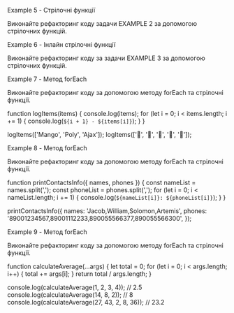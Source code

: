 <!-- Модуль 4. Заняття 7. Коллбеки. Стрілочні функції. forEach

Example 1 - Коллбек функції Напишіть наступні функції:

createProduct(obj, callback) - приймає об'єкт товару без id, а також коллбек. Функція створює об'єкт
товару, додаючи йому унікальний ідентифікатор у властивість id та викликає коллбек передаючи йому
створений об'єкт. logProduct(product) - колббек приймаючий об'єкт продукту і логуючий його в консоль
logTotalPrice(product) - колббек, що приймає об'єкт продукту і логіює загальну вартість товару в
консоль // your code here

createProduct({ name: '🍎', price: 30, quantity: 3 }, logProduct); createProduct({ name: '🍋',
price: 20, quantity: 5 }, logTotalPrice); -->

<!-- Example 2 - Коллбек функції

Додайте об'єкт account методи withdraw(amount, onSuccess, onError) та deposit(amount, onSuccess,
onError), де перший параметр це сума операції, а другий та третій - коллбеки.

Метод withdraw викликає onError якщо amount більше TRANSACTION_LIMIT або this.balance, і onSuccess в
іншому випадку.

Метод deposit викликає onError якщо amount більше TRANSACTION_LIMIT або менше або дорівнює нулю, і
onSuccess в іншому випадку.

const TRANSACTION_LIMIT = 1000;

const account = { username: 'Jacob', balance: 400, withdraw(amount, onSuccess, onError) {

}, deposit(amount, onSuccess, onError) {

}, };

account.withdraw(2000, handleSuccess, handleError); account.withdraw(600, handleSuccess,
handleError); account.withdraw(300, handleSuccess, handleError); account.deposit(1700,
handleSuccess, handleError); account.deposit(0, handleSuccess, handleError); account.deposit(-600,
handleSuccess, handleError); account.deposit(600, handleSuccess, handleError); -->

<!-- Example 3 - Коллбек функції

Напишіть функцію each(array, callback), яка першим параметром очікує масив, а другим - функцію, яка
застосовується до кожного елемента масиву. Функція each повинна повернути новий масив, елементами
якого будуть результати виклику коллбека.

const employees = [ { name: 'Artur', bonus: 64.5 }, { name: 'Ivan', bonus: 49.2 }, { name: 'Makar',
bonus: 36 }, { name: 'Anastasiya', bonus: 25 }, { name: 'Olha', bonus: 165.13 }, ] -->

<!-- Example 4 - Стрілочні функції

Виконайте рефакторинг коду за допомогою стрілочних функцій.

function createProduct(partialProduct, callback) { const product = { id: Date.now(),
...partialProduct }; callback(product); }

function logProduct(product) { console.log(product); }

function logTotalPrice(product) { console.log(product.price \* product.quantity); }

createProduct({ name: '🍎', price: 30, quantity: 3 }, logProduct); createProduct({ name: '🍋',
price: 20, quantity: 5 }, logTotalPrice); -->

Example 5 - Стрілочні функції

Виконайте рефакторинг коду задачи EXAMPLE 2 за допомогою стрілочних функцій.

Example 6 - Інлайн стрілочні функції

Виконайте рефакторинг коду за задачи EXAMPLE 3 за допомогою стрілочних функцій.

Example 7 - Метод forEach

Виконайте рефакторинг коду за допомогою методу forEach та стрілочні функції.

function logItems(items) { console.log(items); for (let i = 0; i < items.length; i += 1) {
console.log(`${i + 1} - ${items[i]}`); } }

logItems(['Mango', 'Poly', 'Ajax']); logItems(['🍎', '🍇', '🍑', '🍌', '🍋']);

Example 8 - Метод forEach

Виконайте рефакторинг коду за допомогою методу forEach та стрілочні функції.

function printContactsInfo({ names, phones }) { const nameList = names.split(','); const phoneList =
phones.split(','); for (let i = 0; i < nameList.length; i += 1) {
console.log(`${nameList[i]}: ${phoneList[i]}`); } }

printContactsInfo({ names: 'Jacob,William,Solomon,Artemis', phones:
'89001234567,89001112233,890055566377,890055566300', });

Example 9 - Метод forEach

Виконайте рефакторинг коду за допомогою методу forEach та стрілочні функції.

function calсulateAverage(...args) { let total = 0; for (let i = 0; i < args.length; i++) { total +=
args[i]; } return total / args.length; }

console.log(calсulateAverage(1, 2, 3, 4)); // 2.5 console.log(calсulateAverage(14, 8, 2)); // 8
console.log(calсulateAverage(27, 43, 2, 8, 36)); // 23.2

<!-- //4444444444444444444444444444444444444444444444444444444444444444444444444444444444444444444444
//6666666666666666666666666666666666666666666666666666666666666666666666666666666666666666666666 //
решение

/\*\*

- Напишіть наступні функції:
- `createProduct(obj, callback)` - приймає об'єкт товару без id, а також коллбек.
- Функція створює об'єкт товару, додаючи йому унікальний ідентифікатор у властивість `id` та
  викликає коллбек
- передаючи йому створений об'єкт.
-
- `logProduct(product)` - колббек приймаючий об'єкт продукту і логуючий його в консоль
- `logTotalPrice(product)` - колббек, що приймає об'єкт продукту і логіює загальну вартість товару в
  консоль \*/

const product = { name: "chocolate", price: 34, quantity: 5 }

const createProduct = (obj, callback) => { // створили новий обʼєкт товару, оператором спред забралм
всі властивости із параметра obj const product = { ...obj, id: 1 };

// викликали функцію callback яку передають в параметрах. Передали їй новий обʼєкт як аргумент //
Повернули результат виконання колбека return callback(product) };

// Створили просто окрему функцію, яка приймає один параметр(будь-що) і виводить його в консоль.
const logger = (val) => { console.log(val) }

// Створили ще одну окрему функцію якак приймає параметром обʼєкт(товар) і рахує вартість. const
calculateTotalPrice = ({price, quantity}) => { const total = price \* quantity; return total }

/\*\*

- коротша форма запису:
- const logger = val => console.log(val)
- const calculateTotalPrice = ({price, quantity}) => price _ quantity _/

//викликали createProduct. Передали два аргументи: обʼєкт товара і будь-яку функцію колбек
createProduct(product, logger); // колбеком буде функція looger const totalPrice =
createProduct(product, calculateTotalPrice); // колбеком буде функція calculateTotalPrice
console.log(totalPrice)

/\*\*

- Task 2
- Додайте в об'єкт `account` методи `withdraw (amount, onSuccess, onError)` та
- `deposit(amount, onSuccess, onError)`, де перший параметр це сума операції, а другий та третій -
  коллбеки.
-
- Метод `withdraw` викликає onError якщо amount більше TRANSACTION_LIMIT або this.balance, і
  onSuccess в іншому випадку.
- Метод `deposit` викликає onError якщо amount більше TRANSACTION_LIMIT або менше або дорівнює нулю,
  і onSuccess в іншому випадку. \*/

const TRANSACTION_LIMIT = 1000;

const account = { username: 'Jacob', balance: 40000,

withdraw (amount, onSuccess, onError) { if(amount > this.balance) { return onError(amount,
'Недостатньо балансу') }

    if(amount > TRANSACTION_LIMIT) {
      return onError(amount, 'перевищенно ліміт операцій')
    }

    onSuccess(amount);

},

deposit (amount, onSuccess, onError) { if (amount > TRANSACTION_LIMIT || amount <= 0) { return
onError(amount) }

    onSuccess(amount);

}, };

const handleSuccess = (amount) => { console.log(`${amount} успішно опрацьовано!`) }

const handleError = (amount, message = 'Невідомо') => {
console.log(`${amount} Не опрацьовано! По причині: ${message}`) }

account.withdraw(2000, handleSuccess, handleError); account.withdraw(600, handleSuccess,
handleError); account.withdraw(300, handleSuccess, handleError); account.deposit(1700,
handleSuccess, handleError); account.deposit(0, handleSuccess, handleError); account.deposit(-600,
handleSuccess, handleError); account.deposit(600, handleSuccess, handleError);

/\*\*

- Task 3
- Напишіть функцію `each(array, callback)`, яка першим параметром очікує
- масив, а другим - функцію, яка застосовується до кожного елемента масиву.
- Функція each повинна повернути новий масив, елементами якого будуть результати виклику коллбека.
  \*/

// коллекція співробітників, де кожен елемент це обʼєкт з іменем і сумою бонусів const employees = [
{ name: 'Artur', bonus: 64.5 }, { name: 'Ivan', bonus: 49.2 }, { name: 'Makar', bonus: 36 }, { name:
'Anastasiya', bonus: 25 }, { name: 'Olha', bonus: 165.13 }, ]

// створили функцію each, яка чекає масив і функцію в параметрах const each = (arr, callback) => {
const resultArr = []; // новий масав який будемо повертати

/\*\*

- перебираємо циклом масив, диструктурувавши елемент на кожній ітерації
- запис еквівалентний цьому: for (const item of arr) { resultArr.push({ name: item.name, bonus:
  callback(item.bonus) }) } \*/ for (const {name, bonus} of arr) { // на кожній ітерації викликаємо
  колбек для бонусу і кладемо новий обʼєкт в новий масив resultArr.push({ name, bonus:
  callback(bonus) }) }

return resultArr; // повертаємо новий масив }

const roundBonus = value => Math.floor(value) // те саме, що

// 1. const roundBonus = (value) => { // return Math.floor(value) // }

// 2. function roundBonus (value) { // return Math.floor(value) // }

// 3. const roundBonus = function (value) { // return Math.floor(value) // }

// викликали each, передали їй масив з даними і функцію як колбек. Очікуємо отримати новий масив в
результат const roundedBonuses = each(employees, roundBonus); console.log(roundedBonuses);

/\*\*

- Task 4
- Переписати функції на arrow functions \*/

// origin. P.S. Це задача з першого завдання ;) function createProduct(partialProduct, callback) {
const product = { id: Date.now(), ...partialProduct }; callback(product); }

// arrorw. 1 const createProduct = (partialProduct, callback) => { const product = { id: Date.now(),
...partialProduct }; callback(product); }

// arrorw. 2 const createProduct = (partialProduct, callback) => callback({ id: Date.now(),
...partialProduct });

// origin function logProduct(product) { console.log(product); }

// arrow const logProduct = product => console.log(product)

// origin function logTotalPrice(product) { console.log(product.price \* product.quantity); }

//arrow 1 const logTotalPrice = product => console.log(product.price \* product.quantity);

// arrow 2 const logTotalPrice = ({price, quantity}) => console.log(price \* quantity);

// createProduct({ name: '🍎', price: 30, quantity: 3 }, logProduct); // createProduct({ name: '🍋',
price: 20, quantity: 5 }, logTotalPrice);

/\*\*

- Task 5 & 6 ми зробили одразу. Треба перевести функції з завдань 2 & 3 на arrow functions \*/

/\*\*

- Task 7
- Виконайте рефакторинг коду за допомогою методу `forEach` та стрілочні функції. \*\*/ function
  logItems(items) { console.log(items);

// звичайний цикл for // for (let i = 0; i < items.length; i += 1) { //
console.log(`${i + 1} - ${items[i]}`); // }

// метод масива forEach. Повна форма запису items.forEach(function(item, index) {
console.log(`${index + 1} - ${item}`); });

// метод forEach. Коротка форма за допомогою arrow function items.forEach((item, index) =>
console.log(`${index + 1} - ${item}`)) }

// logItems(['Mango', 'Poly', 'Ajax']); // logItems(['🍎', '🍇', '🍑', '🍌', '🍋']);

/\*\*

- Task 8
- Виконайте рефакторинг коду за допомогою методу `forEach` та стрілочні функції.
- Те саме: цикл for замінили на forEach \*\*/

function printContactsInfo({ names, phones }) { const nameList = names.split(','); const phoneList =
phones.split(',');

// for (let i = 0; i < nameList.length; i += 1) { // console.log(`${nameList[i]}: ${phoneList[i]}`);
// }

nameList.forEach((name, currentIndex) => { console.log(`${name}: ${phoneList[currentIndex]}`); });

}

printContactsInfo({ names: 'Jacob,William,Solomon,Artemis', phones:
'89001234567,89001112233,890055566377,890055566300', });

/\*\*

- Task 9
- Виконайте рефакторинг коду за допомогою методу `forEach` та стрілочні функції. \*\*/

const calсulateAverage = (...args) => { let total = 0;

// for (let i = 0; i < args.length; i++) { // total += args[i]; // }

// ці два forEach еквівалентні args.forEach(number => total += number);

// args.forEach(function(el) { // total = total + el // });

return total / args.length; }

console.log(calсulateAverage(1, 2, 3, 4)); // 2.5 console.log(calсulateAverage(14, 8, 2)); // 8
console.log(calсulateAverage(27, 43, 2, 8, 36)); // 23.2

/** Питання №1 від Вови \*/ /**Відповідь return має бути після виконання циклу. \*/ // під час
виконання автоперевірки попадаю на неправильно поставленний return чому правильно: const pizzaPalace
= { pizzas: ["Ultracheese", "Smoked", "Four meats"], order(pizzaName, onSuccess, onError) {

    for (let pizza of pizzaPalace.pizzas) {
      if (pizza === pizzaName){
        return makePizza(pizzaName)
      }
    }

    return onOrderError(`There is no pizza with a name ${pizzaName} in the assortment.`)

}, };

// а не : const pizzaPalace2 = { pizzas: ["Ultracheese", "Smoked", "Four meats"], order(pizzaName,
onSuccess, onError) { for (let pizza of pizzaPalace.pizzas) {

      if (pizza === pizzaName){
        return makePizza(pizzaName)
      }

      return onOrderError(`There is no pizza with a name ${pizzaName} in the assortment.`)
    }

}, }; -->
